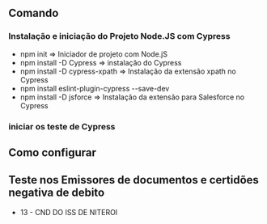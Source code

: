 ## Comando
### Instalação e iniciação do Projeto Node.JS com Cypress
*  npm init  => Iniciador de projeto com Node.jS
*  npm install -D Cypress => instalação  do Cypress
*  npm install -D cypress-xpath => Instalação da extensão xpath no Cypress
*  npm install eslint-plugin-cypress --save-dev
*  npm install -D jsforce => Instalação da extensão para Salesforce no Cypress
### iniciar os teste de Cypress

## Como configurar 

## Teste nos Emissores de documentos e  certidões negativa  de debito
* 13 - CND DO ISS DE NITEROI